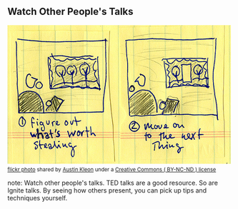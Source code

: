 ##  Watch Other People&#39;s Talks

<a title="How To Look At Art (like an artist)" href="https://flickr.com/photos/deathtogutenberg/2755474576"><img src="/images/2755474576_3af88d8c7e.jpg" /></a><br /><small><a title="How To Look At Art (like an artist)" href="https://flickr.com/photos/deathtogutenberg/2755474576">flickr photo</a> shared by <a href="https://flickr.com/people/deathtogutenberg">Austin Kleon</a> under a <a href="https://creativecommons.org/licenses/by-nc-nd/2.0/">Creative Commons ( BY-NC-ND ) license</a> </small>

note:
    Watch other people's talks. TED talks are a good
    resource. So are Ignite talks. By seeing how others
    present, you can pick up tips and techniques yourself.
